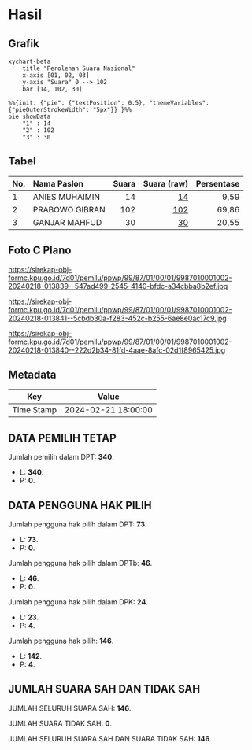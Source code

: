 # Hasil

## Grafik

```mermaid
xychart-beta
    title "Perolehan Suara Nasional"
    x-axis [01, 02, 03]
    y-axis "Suara" 0 --> 102
    bar [14, 102, 30]
```

```mermaid
%%{init: {"pie": {"textPosition": 0.5}, "themeVariables": {"pieOuterStrokeWidth": "5px"}} }%%
pie showData
    "1" : 14
    "2" : 102
    "3" : 30
```

## Tabel

| No. | Nama Paslon    | Suara | Suara (raw) | Persentase |
|:--- |:-------------- | -----:| -----------:| ----------:|
| 1   | ANIES MUHAIMIN | 14    | [14][p-1]   | 9,59       |
| 2   | PRABOWO GIBRAN | 102   | [102][p-2]  | 69,86      |
| 3   | GANJAR MAHFUD  | 30    | [30][p-3]   | 20,55      |


[p-1]: https://github.com/gigit-pemilu/pemilu-2024/blob/main/pilpres/hitung-suara/sub/99-luar-negeri/sub/87-paramaribo-suriname/sub/01-paramaribo-suriname/sub/0001-paramaribo-suriname/sub/002-ksk-001/sub/paslon-1.txt
[p-2]: https://github.com/gigit-pemilu/pemilu-2024/blob/main/pilpres/hitung-suara/sub/99-luar-negeri/sub/87-paramaribo-suriname/sub/01-paramaribo-suriname/sub/0001-paramaribo-suriname/sub/002-ksk-001/sub/paslon-2.txt
[p-3]: https://github.com/gigit-pemilu/pemilu-2024/blob/main/pilpres/hitung-suara/sub/99-luar-negeri/sub/87-paramaribo-suriname/sub/01-paramaribo-suriname/sub/0001-paramaribo-suriname/sub/002-ksk-001/sub/paslon-3.txt

## Foto C Plano

https://sirekap-obj-formc.kpu.go.id/7d01/pemilu/ppwp/99/87/01/00/01/9987010001002-20240218-013839--547ad499-2545-4140-bfdc-a34cbba8b2ef.jpg

https://sirekap-obj-formc.kpu.go.id/7d01/pemilu/ppwp/99/87/01/00/01/9987010001002-20240218-013841--5cbdb30a-f283-452c-b255-6ae8e0ac17c9.jpg

https://sirekap-obj-formc.kpu.go.id/7d01/pemilu/ppwp/99/87/01/00/01/9987010001002-20240218-013840--222d2b34-81fd-4aae-8afc-02d1f8965425.jpg


## Metadata

| Key        | Value               |
| ---------- | ------------------- |
| Time Stamp | 2024-02-21 18:00:00 |


## DATA PEMILIH TETAP

Jumlah pemilih dalam DPT: **340**.
 * L: **340**.
 * P: **0**.

## DATA PENGGUNA HAK PILIH

Jumlah pengguna hak pilih dalam DPT: **73**.
 * L: **73**.
 * P: **0**.

Jumlah pengguna hak pilih dalam DPTb: **46**.
 * L: **46**.
 * P: **0**.

Jumlah pengguna hak pilih dalam DPK: **24**.
 * L: **23**.
 * P: **4**.

Jumlah pengguna hak pilih: **146**.
 * L: **142**.
 * P: **4**.

## JUMLAH SUARA SAH DAN TIDAK SAH

JUMLAH SELURUH SUARA SAH: **146**.

JUMLAH SUARA TIDAK SAH: **0**.

JUMLAH SELURUH SUARA SAH DAN SUARA TIDAK SAH: **146**.


